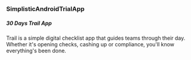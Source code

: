 ### SimplisticAndroidTrialApp
##### 30 Days Trail App
Trail is a simple digital checklist app that guides teams through their day. Whether it's opening checks, cashing up or compliance, you'll know everything's been done.
